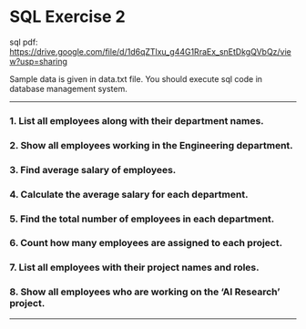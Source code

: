 # SQL Exercise 2

sql pdf: https://drive.google.com/file/d/1d6qZTlxu_g44G1RraEx_snEtDkgQVbQz/view?usp=sharing

Sample data is given in data.txt file. You should execute sql code in database management system.

---

### 1. List all employees along with their department names.

### 2. Show all employees working in the Engineering department.

### 3. Find average salary of employees.

### 4. Calculate the average salary for each department.

### 5. Find the total number of employees in each department.

### 6. Count how many employees are assigned to each project.

### 7. List all employees with their project names and roles.

### 8. Show all employees who are working on the ‘AI Research’ project.

---



 
